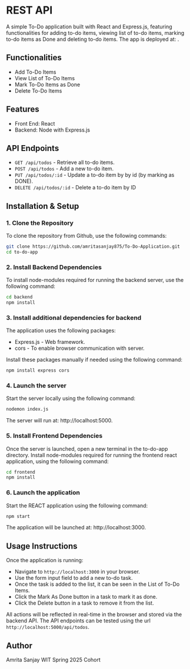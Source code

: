 # REST API

A simple To-Do application built with React and Express.js, featuring functionalities for adding to-do items, viewing list of to-do items, marking to-do items as Done and deleting to-do items. The app is deployed at: .

## Functionalities

- Add To-Do Items
- View List of To-Do Items
- Mark To-Do Items as Done
- Delete To-Do Items

## Features

- Front End: React
- Backend: Node with Express.js

## API Endpoints

- `GET /api/todos` - Retrieve all to-do items. 
- `POST /api/todos` - Add a new to-do item.
- `PUT /api/todos/:id` - Update a to-do item by by id (by marking as DONE).
- `DELETE /api/todos/:id` - Delete a to-do item by ID
   
## Installation & Setup

### 1. Clone the Repository

To clone the repository from Github, use the following commands:
```bash
git clone https://github.com/amritasanjay875/To-Do-Application.git
cd to-do-app
```

### 2. Install Backend Dependencies

To install node-modules required for running the backend server, use the following command:
```bash
cd backend
npm install
```

### 3. Install additional dependencies for backend

The application uses the following packages:
  - Express.js - Web framework. 
  - cors - To enable browser communication with server.

Install these packages manually if needed using the following command:
```bash
npm install express cors
```

### 4. Launch the server

Start the server locally using the following command:
```bash
nodemon index.js
```

The server will run at: http://localhost:5000.


### 5. Install Frontend Dependencies

Once the server is launched, open a new terminal in the to-do-app directory. 
Install node-modules required for running the frontend react application, using the following command:
```bash
cd frontend
npm install
```


### 6. Launch the application

Start the REACT application using the following command:
```bash
npm start
```

The application will be launched at: http://localhost:3000.

## Usage Instructions

Once the application is running:

- Navigate to `http://localhost:3000` in your browser.
- Use the form input field to add a new to-do task.
- Once the task is added to the list, it can be seen in the List of To-Do Items.
- Click the Mark As Done button in a task to mark it as done.
- Click the Delete button in a task to remove it from the list.

All actions will be reflected in real-time in the browser and stored via the backend API.
The API endpoints can be tested using the url `http://localhost:5000/api/todos`.

## Author

Amrita Sanjay
WIT Spring 2025 Cohort
